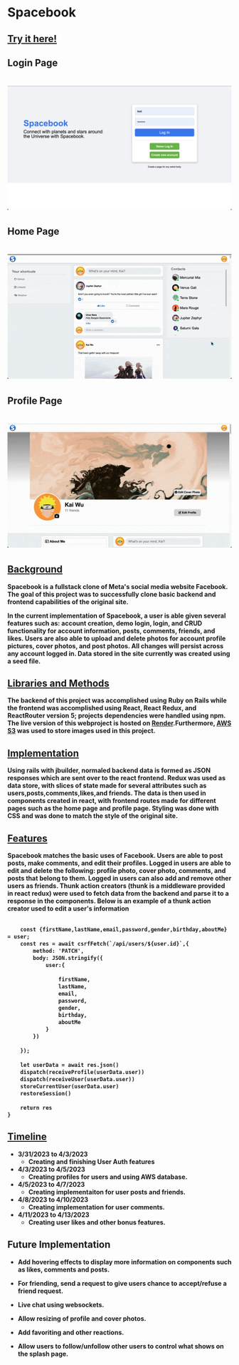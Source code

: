 # Spacebook

## <b>[Try it here!](https://spacebook-98ir.onrender.com)<b>
## Login Page
   # ![Alt text](read_me_images/loginpage.png) 
## Home Page
   # ![Alt text](read_me_images/homepagescroll.gif)
## Profile Page
   # ![Alt text](read_me_images/profilepagescroll.gif)

## <u>Background</u>

Spacebook is a fullstack clone of Meta's social media website Facebook. The goal of this project was to successfully clone basic backend and frontend capabilities of the original site. 

In the current implementation of Spacebook, a user is able given several features such as: account creation, demo login, login, and CRUD functionality for account information, posts, comments, friends, and likes. Users are also able to upload and delete photos for account profile pictures, cover photos, and post photos. All changes will persist across any account logged in. Data stored in the site currently was created using a seed file. 

## <u>Libraries and Methods</u>
The backend of this project was accomplished using Ruby on Rails while the frontend was accomplished using React, React Redux, and ReactRouter version 5; projects dependencies were handled using npm. The live version of this webproject is hosted on [Render](https://render.com/).Furthermore, [AWS S3](https://aws.amazon.com/s3/) was used to store images used in this project. 

## <u>Implementation</u>

Using rails with jbuilder, normaled backend data is formed as JSON responses which are sent over to the react frontend. Redux was used as data store, with slices of state made for several attributes such as users,posts,comments,likes,and friends. The data is then used in components created in react, with frontend routes made for different pages such as the home page and profile page. Styling was done with CSS and was done to match the style of the original site. 

## <u>Features</u>

Spacebook matches the basic uses of Facebook. Users are able to post posts, make comments, and edit their profiles. Logged in users are able to edit and delete the following: profile photo, cover photo, comments, and posts that belong to them. Logged in users can also add and remove other users as friends.  Thunk action creators (thunk is a middleware provided in react redux) were used to fetch data from the backend and parse it to a response in the components. Below is an example of a thunk action creator used to edit a user's information 

<!-- # ![Alt text](read_me_images/codesnippet_editUser.png) -->
```export const editUser = user => async dispatch =>{
    
    const {firstName,lastName,email,password,gender,birthday,aboutMe} = user;
    const res = await csrfFetch(`/api/users/${user.id}`,{
        method: 'PATCH',
        body: JSON.stringify({
            user:{
            
                firstName,
                lastName,
                email,
                password,
                gender,
                birthday,
                aboutMe
            }
        })
        
    });

    let userData = await res.json()
    dispatch(receiveProfile(userData.user))
    dispatch(receiveUser(userData.user))
    storeCurrentUser(userData.user)
    restoreSession()
    
    return res
}
```

## <u>Timeline</u>

* 3/31/2023 to 4/3/2023 
    * Creating and finishing User Auth features
* 4/3/2023 to 4/5/2023 
    * Creating profiles for users and using AWS database. 
* 4/5/2023 to 4/7/2023 
    * Creating implementaiton for user posts and friends.
* 4/8/2023 to 4/10/2023 
    * Creating implementation for user comments. 
* 4/11/2023 to 4/13/2023 
    * Creating user likes and other bonus features. 


## Future Implementation 
* Add hovering effects to display more information on components such as likes, comments and posts. 

* For friending, send a request to give users chance to accept/refuse a friend request. 

* Live chat using websockets. 
* Allow resizing of profile and cover photos. 
* Add favoriting and other reactions. 
* Allow users to follow/unfollow other users to control what shows on the splash page. 
